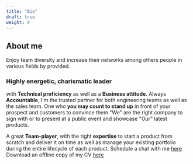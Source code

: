 ```yaml
---
title: "Bio"
draft: true
weight: 0
---
```


## About me

Enjoy team diversity and increase their networks among others people in
various fields by provided.

### Highly energetic, charismatic leader
  
with **Technical proficiency** as well as a **Business attitude**.
Always **Accountable**, I'm the trusted partner for both engineering teams as well as the sales team.
One who **you may count to stand up** in front of your prospect and customers to convince them "We"
are the right company to sign with or to present at a public event and showcase "Our" latest products.
  
  A great **Team-player**, with the right **expertise** to start a product from scratch and deliver it on time as well
  as manage your existing portfolio during the entire lifecycle of each product.
Schedule a chat with me [here](https://calendly.com/alexfesta/chat)
Download an offline copy of my CV [here](https://drive.google.com/file/d/1QxirHdp5eJqtAD5eCFS34XTXZHhAoc6u/view?usp=sharing)
